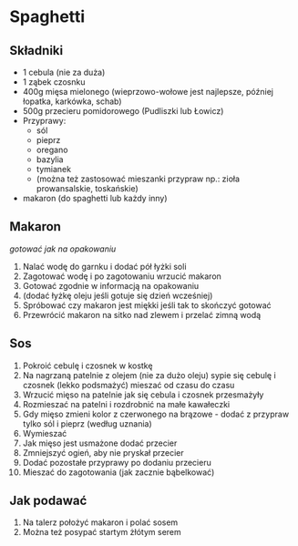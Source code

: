 # Spaghetti

## Składniki

- 1 cebula (nie za duża)
- 1 ząbek czosnku
- 400g mięsa mielonego (wieprzowo-wołowe jest najlepsze, później łopatka, karkówka, schab)
- 500g przecieru pomidorowego (Pudliszki lub Łowicz)
- Przyprawy:
  - sól
  - pieprz
  - oregano
  - bazylia
  - tymianek
  - (można też zastosować mieszanki przypraw np.: zioła prowansalskie, toskańskie)
- makaron (do spaghetti lub każdy inny)

## Makaron
*gotować jak na opakowaniu*

1. Nalać wodę do garnku i dodać pół łyżki soli
2. Zagotować wodę i po zagotowaniu wrzucić makaron
3. Gotować zgodnie w informacją na opakowaniu
4. (dodać łyżkę oleju jeśli gotuje się dzień wcześniej)
5. Spróbować czy makaron jest miękki jeśli tak to skończyć gotować
6. Przewrócić makaron na sitko nad zlewem i przelać zimną wodą

## Sos

1. Pokroić cebulę i czosnek w kostkę
2. Na nagrzaną patelnie z olejem (nie za dużo oleju) sypie się cebulę i czosnek (lekko podsmażyć) mieszać od czasu do czasu
3. Wrzucić mięso na patelnie jak się cebula i czosnek przesmażyły
4. Rozmieszać na patelni i rozdrobnić na małe kawałeczki
5. Gdy mięso zmieni kolor z czerwonego na brązowe - dodać z przypraw tylko sól i pieprz (według uznania)
6. Wymieszać
7. Jak mięso jest usmażone dodać przecier
8. Zmniejszyć ogień, aby nie pryskał przecier
9. Dodać pozostałe przyprawy po dodaniu przecieru
10. Mieszać do zagotowania (jak zacznie bąbelkować)

## Jak podawać

1. Na talerz położyć makaron i polać sosem
2. Można też posypać startym żłótym serem
